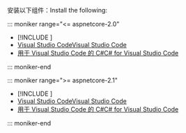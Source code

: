 <span data-ttu-id="57f04-101">安装以下组件：</span><span class="sxs-lookup"><span data-stu-id="57f04-101">Install the following:</span></span>

::: moniker range="<= aspnetcore-2.0"

* [!INCLUDE [](~/includes/net-core-sdk-download-link.md)]
* [<span data-ttu-id="57f04-102">Visual Studio Code</span><span class="sxs-lookup"><span data-stu-id="57f04-102">Visual Studio Code</span></span>](https://code.visualstudio.com/download)
* [<span data-ttu-id="57f04-103">用于 Visual Studio Code 的 C#</span><span class="sxs-lookup"><span data-stu-id="57f04-103">C# for Visual Studio Code</span></span>](https://marketplace.visualstudio.com/items?itemName=ms-vscode.csharp)

::: moniker-end

::: moniker range=">= aspnetcore-2.1"

* [!INCLUDE [](~/includes/2.1-SDK.md)]
* [<span data-ttu-id="57f04-104">Visual Studio Code</span><span class="sxs-lookup"><span data-stu-id="57f04-104">Visual Studio Code</span></span>](https://code.visualstudio.com/download)
* [<span data-ttu-id="57f04-105">用于 Visual Studio Code 的 C#</span><span class="sxs-lookup"><span data-stu-id="57f04-105">C# for Visual Studio Code</span></span>](https://marketplace.visualstudio.com/items?itemName=ms-vscode.csharp)

::: moniker-end
